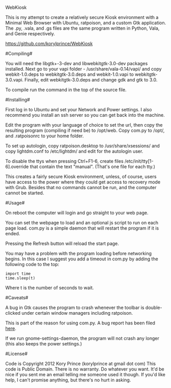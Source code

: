 WebKiosk

This is my attempt to create a relatively secure Kiosk environment with a Minimal Web Browser with Ubuntu, ratpoison, and a custom Gtk application.
The .py, .vala, and .gs files are the same program written in Python, Vala, and Genie respectively.

https://github.com/korylprince/WebKiosk

#Compiling#

You will need the libgtk+-3-dev and libwebkitgtk-3.0-dev packages installed. Next go to your vapi folder - /usr/share/vala-0.14/vapi/ and copy webkit-1.0.deps to webkitgtk-3.0.deps and webkit-1.0.vapi to webkitgtk-3.0.vapi. Finally, edit webkitgtk-3.0.deps and change gdk and gtk to 3.0.

To compile run the command in the top of the source file.

#Installing#

First log in to Ubuntu and set your Network and Power settings. I also recommend you install an ssh server so you can get back into the machine.

Edit the program with your language of choice to set the url, then copy the resulting program (compiling if need be) to /opt/web.
Copy com.py to /opt/, and .ratpoisonrc to your home folder.

To set up autologin, copy ratpoison.desktop to /usr/share/xsessions/ and copy lightdm.conf to /etc/lightdm/ and edit for the autologin user.

To disable the ttys when pressing Ctrl+F1-6, create files /etc/init/tty[1-6].override that contain the text "manual". (That's one file for each tty.)

This creates a fairly secure Kiosk environment, unless, of course, users have access to the power where they could get access to recovery mode with Grub. Besides that no commands cannot be run, and the computer cannot be started.

#Usage#

On reboot the computer will login and go straight to your web page.

You can set the webpage to load and an optional js script to run on each page load. com.py is a simple daemon that will restart the program if it is ended.

Pressing the Refresh button will reload the start page.

You may have a problem with the program loading before networking begins. In this case I suggest you add a timeout in com.py by adding the following code to the top:

    import time
    time.sleep(t)

Where t is the number of seconds to wait.

#Caveats#

A bug in Gtk causes the program to crash whenever the toolbar is double-clicked under certain window managers including ratpoison.

This is part of the reason for using com.py. A bug report has been filed [here](https://bugzilla.gnome.org/show_bug.cgi?id=679468).

If we run gnome-settings-daemon, the program will not crash any longer (this also keeps the power settings.)

#License#

Code is Copyright 2012 Kory Prince (korylprince at gmail dot com)
This code is Public Domain. There is no warranty. Do whatever you want. It'd be nice if you sent me an email telling me someone used it though.
If you'd like help, I can't promise anything, but there's no hurt in asking.
